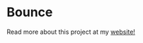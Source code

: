 # Bounce

Read more about this project at my 
<a href="https://zaidarshad.github.io/bounce">website!</a>

